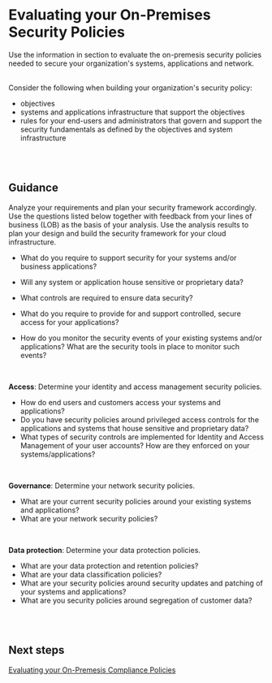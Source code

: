 # Evaluating your On-Premises Security Policies 
Use the information in section to evaluate the on-premesis security policies needed to secure your organization's systems, applications and network.
<br />
<br />

Consider the following when building your organization's security policy:
- objectives
- systems and applications infrastructure that support the objectives
- rules for your end-users and administrators that govern and support the security fundamentals as defined by the objectives and system infrastructure
<br />
<br />

## Guidance 
Analyze your requirements and plan your security framework accordingly. Use the questions listed below together with feedback from your lines of business (LOB) as the basis of your analysis. Use the analysis results to plan your design and build the security framework for your cloud infrastructure.

- What do you require to support security for your systems and/or business applications?

- Will any system or application house sensitive or proprietary data? 

- What controls are required to ensure data security?

- What do you require to provide for and support controlled, secure access for your applications?

- How do you monitor the security events of your existing systems and/or applications? What are the security tools in place to monitor such events?
<br />

**Access**:
Determine your identity and access management security policies.
- How do end users and customers access your systems and applications? 
- Do you have security policies around privileged access controls for the applications and systems that house sensitive and proprietary data? 
- What types of security controls are implemented for Identity and Access Management of your user accounts? How are they enforced on your systems/applications? 
<br />

**Governance**:
Determine your network security policies.
- What are your current security policies around your existing systems and applications?
- What are your network security policies? 
<br />

**Data protection**:
Determine your data protection policies.
- What are your data protection and retention policies? 
- What are your data classification policies? 
- What are your security policies around security updates and patching of your systems and applications? 
- What are you security policies around segregation of customer data? 
<br />
<br />

## Next steps 
[Evaluating your On-Premesis Compliance Policies](1.2-Evaluating-your-On-Premise-Compliance-Policies.md)
